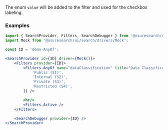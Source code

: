 
The enum `value` will be added to the filter and used for the checkbox labeling.


### Examples

```jsx
import { SearchProvider, Filters, SearchDebugger } from '@osuresearch/ui';
import Mock from '@osuresearch/ui/search/drivers/Mock';

const ID = 'demo-AnyOf';

<SearchProvider id={ID} driver={Mock()}>
    <Filters provider={ID}>
        <Filters.AnyOf name="dataClassification" title="Data Classification" options={[
            'Public (S1)',
            'Internal (S2)',
            'Private (S3)',
            'Restricted (S4)',
        ]} />

        <hr/>
        <Filters.Active />
    </Filters>

    <SearchDebugger provider={ID} />
</SearchProvider>
```
